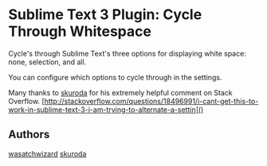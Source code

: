 # Sublime Text 3 Plugin: Cycle Through Whitespace

Cycle's through Sublime Text's three options for displaying white space: none, selection, and all.

You can configure which options to cycle through in the settings.

Many thanks to [skuroda](http://stackoverflow.com/users/1852931/skuroda) for his extremely helpful comment on Stack Overflow.
[http://stackoverflow.com/questions/18496991/i-cant-get-this-to-work-in-sublime-text-3-i-am-trying-to-alternate-a-settin]()

## Authors

[wasatchwizard](http://stackoverflow.com/users/139793/wasatchwizard)
[skuroda](http://stackoverflow.com/users/1852931/skuroda)